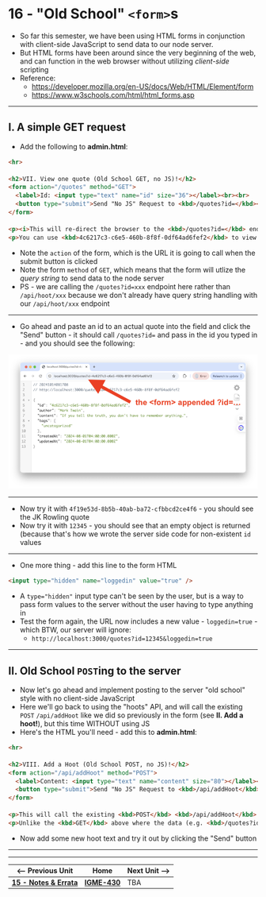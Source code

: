 # 16 - "Old School" `<form>`s

- So far this semester, we have been using HTML forms in conjunction with client-side JavaScript to send data to our node server.
- But HTML forms have been around since the very beginning of the web, and can function in the web browser without utilizing *client-side* scripting
- Reference:
  - https://developer.mozilla.org/en-US/docs/Web/HTML/Element/form
  - https://www.w3schools.com/html/html_forms.asp

---

## I. A simple GET request

- Add the following to **admin.html**:

```html
<hr>

<h2>VII. View one quote (Old School GET, no JS)!</h2>
<form action="/quotes" method="GET">
  <label>Id: <input type="text" name="id" size="36"></label><br><br>
  <button type="submit">Send "No JS" Request to <kbd>/quotes?id=</kbd></button>
</form>

<p><i>This will re-direct the browser to the <kbd>/quotes?id=</kbd> endpoint, and display whatever the server sent back.</i></p>
<p>You can use <kbd>4c6217c3-c6e5-460b-8f8f-0df64ad6fef2</kbd> to view the Mark Twain quote.</p>
```

- Note the `action` of the form, which is the URL it is going to call when the submit button is clicked
- Note the form `method` of `GET`, which means that the form will utlize the *query string* to send data to the node server
- PS - we are calling the `/quotes?id=xxx` endpoint here rather than `/api/hoot/xxx` because we don't already have query string handling with our `/api/hoot/xxx` endpoint

---

- Go ahead and paste an id to an actual quote into the field and click the "Send" button - it should call `/quotes?id=` and pass in the id you typed in - and you should see the following:

![screenshot](_images/express-25.png)

---

- Now try it with `4f19e53d-8b5b-40ab-ba72-cfbbcd2ce4f6` - you should see the JK Rowling quote
- Now try it with `12345` - you should see that an empty object is returned (because that's how we wrote the server side code for non-existent `id` values

---

- One more thing - add this line to the form HTML

```html
<input type="hidden" name="loggedin" value="true" />
```

- A `type="hidden"` input type can't be seen by the user, but is a way to pass form values to the server without the user having to type anything in
- Test the form again, the URL now includes a new value - `loggedin=true` - which BTW, our server will ignore:
  - `http://localhost:3000/quotes?id=12345&loggedin=true`
 
---

## II. Old School `POST`ing to the server
- Now let's go ahead and implement posting to the server "old school" style with no client-side JavaScript
- Here we'll go back to using the "hoots" API, and will call the existing `POST` `/api/addHoot` like we did so previously in the form (see  **II. Add a hoot!**), but this time WITHOUT using JS
- Here's the HTML you'll need - add this to **admin.html**:

```html
<hr>

<h2>VIII. Add a Hoot (Old School POST, no JS)!</h2>
<form action="/api/addHoot" method="POST">
  <label>Content: <input type="text" name="content" size="80"></label><br><br>
  <button type="submit">Send "No JS" Request to <kbd>/api/addHoot</kbd></button>
</form>

<p>This will call the existing <kbd>POST</kbd> <kbd>/api/addHoot</kbd> endpoint.</p>
<p>Unlike the <kbd>GET</kbd> above where the data (e.g. <kbd>/quotes?id=12345</kbd>) is passed to the server via the <i>query string</i>, here the data will be passed to the server-side script in a <i>separate file.</i></p>
```

- Now add some new hoot text and try it out by clicking the "Send" button

---
---

| <-- Previous Unit | Home | Next Unit -->
| --- | --- | --- 
| [**15 -  Notes & Errata**](15-notes-and-errata.md)  |  [**IGME-430**](../) | TBA
